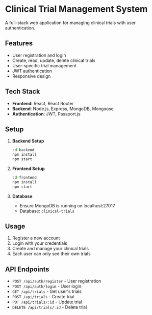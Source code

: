 # Clinical Trial Management System

A full-stack web application for managing clinical trials with user authentication.

## Features

- User registration and login
- Create, read, update, delete clinical trials
- User-specific trial management
- JWT authentication
- Responsive design

## Tech Stack

- **Frontend**: React, React Router
- **Backend**: Node.js, Express, MongoDB, Mongoose
- **Authentication**: JWT, Passport.js

## Setup

1. **Backend Setup**
   ```bash
   cd backend
   npm install
   npm start
   ```

2. **Frontend Setup**
   ```bash
   cd frontend
   npm install
   npm start
   ```

3. **Database**
   - Ensure MongoDB is running on localhost:27017
   - Database: `clinical-trials`

## Usage

1. Register a new account
2. Login with your credentials
3. Create and manage your clinical trials
4. Each user can only see their own trials

## API Endpoints

- `POST /api/auth/register` - User registration
- `POST /api/auth/login` - User login
- `GET /api/trials` - Get user's trials
- `POST /api/trials` - Create trial
- `PUT /api/trials/:id` - Update trial
- `DELETE /api/trials/:id` - Delete trial
